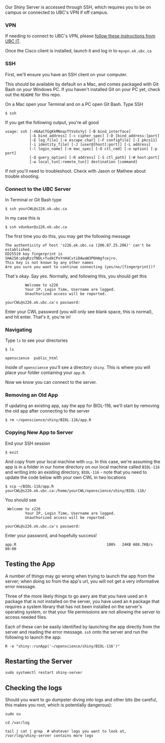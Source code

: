 Our Shiny Server is accessed through SSH, which requires you to be on campus or connected to UBC\'s VPN if off campus.

### VPN

If needing to connect to UBC\'s VPN, please [follow these instructions from UBC IT](https://it.ubc.ca/services/email-voice-internet/myvpn/setup-documents).

Once the Cisco client is installed, launch it and log in to `myvpn.ok.ubc.ca`

### SSH

First, we\'ll ensure you have an SSH client on your computer.

This should be available by default on a Mac, and comes packaged with Git Bash on your Windows PC. If you haven\'t installed Git on your PC yet, check out the `README` for this repo.

On a Mac open your Terminal and on a PC open Git Bash. Type SSH

```
$ ssh
```

If you get the following output, you're all good

```
usage: ssh [-46AaCfGgKkMNnqsTtVvXxYy] [-B bind_interface]
           [-b bind_address] [-c cipher_spec] [-D [bind_address:]port]
           [-E log_file] [-e escape_char] [-F configfile] [-I pkcs11]
           [-i identity_file] [-J [user@]host[:port]] [-L address]
           [-l login_name] [-m mac_spec] [-O ctl_cmd] [-o option] [-p port]
           [-Q query_option] [-R address] [-S ctl_path] [-W host:port]
           [-w local_tun[:remote_tun]] destination [command]
```

If not you\'ll need to troubleshoot. Check with Jason or Mathew about trouble shooting.

### Connect to the UBC Server

In Terminal or Git Bash type

```
$ ssh yourCWL@s226.ok.ubc.ca
```

In my case this is

```
$ ssh vdunbar@s226.ok.ubc.ca
```

The first time you do this, you may get the following message

```
The authenticity of host 's226.ok.ubc.ca (206.87.25.206)' can't be established.
ED25519 key fingerprint is SHA256:pbqRzzTNDL+fudkCPxYnH4CvtiDAwaW3P6HAgfcejro.
This key is not known by any other names
Are you sure you want to continue connecting (yes/no/[fingerprint])?
```

That\'s okay. Say yes. Normally, and following this, you should get this

```
         Welcome to s226
         Your IP, Login Time, Username are logged.
         Unauthorized access will be reported.

yourCWL@s226.ok.ubc.ca's password:
```

Enter your CWL password (you will only see blank space, this is normal), and hit enter. That's it, you're in!

### Navigating

Type `ls` to see your directories

```
$ ls

openscience  public_html
```

Inside of `openscience` you\'ll see a directory `shiny`. This is where you will place your folder containing your `app.R`.

Now we know you can connect to the server.

### Removing an Old App

If updating an existing app, say the app for BIOL-116, we\'ll start by removing the old app after connecting to the server

```
$ rm ~/openscience/shiny/BIOL-116/app.R
```

### Copying New App to Server

End your SSH session

```
$ exit
```

And copy from your local machine with `scp`. In this case, we're assuming the app is in a folder in our home directory on our local machine called `BIOL-116` and writing into an existing directory, `BIOL-116` - note that you need to update the code below with your own CWL in two locations

```
$ scp ~/BIOL-116/app.R yourCWL@s226.ok.ubc.ca:/home/yourCWL/openscience/shiny/BIOL-116/
```

You should see

```
 Welcome to s226
         Your IP, Login Time, Username are logged.
         Unauthorized access will be reported.

yourCWL@s226.ok.ubc.ca's password:
```

Enter your password, and hopefully success!

```
app.R                                         100%   24KB 608.7KB/s   00:00
```

## Testing the App

A number of things may go wrong when trying to launch the app from the server; when doing so from the app's url, you will not get a very informative error message.

Three of the more likely things to go awry are that you have used an `R` package that is not installed on the server, you have used an `R` package that requires a system library that has not been installed on the server's operating system, or that your file permissions are not allowing the server to access needed files.

Each of these can be easily identified by launching the app directly from the server and reading the error message. `ssh` onto the server and run the following to launch the app:

```
R -e "shiny::runApp('~/openscience/shiny/BIOL-116')"
```

## Restarting the Server

```
sudo systemctl restart shiny-server
```

## Checking the logs

Should you want to go dumpster diving into logs and other bits (be careful, this makes you root, which is potentially dangerous):

```
sudo su

cd /var/log

tail | cat | grep  # whatever logs you want to look at, /var/log/shiny-server contains more logs
```
